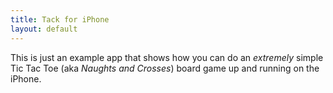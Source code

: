 ```yaml
---
title: Tack for iPhone
layout: default
---
```


This is just an example app that shows how you can do an *extremely* simple Tic Tac Toe (aka *Naughts and Crosses*) board game up and running on the iPhone.